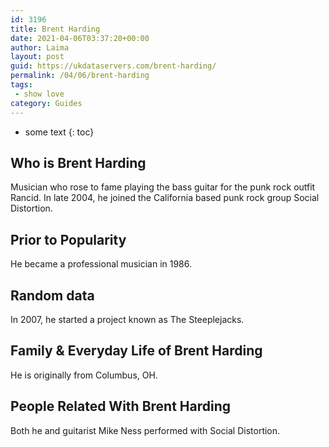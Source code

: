 ```yaml
---
id: 3196
title: Brent Harding
date: 2021-04-06T03:37:20+00:00
author: Laima
layout: post
guid: https://ukdataservers.com/brent-harding/
permalink: /04/06/brent-harding
tags:
 - show love
category: Guides
---
```


* some text
{: toc}


## Who is Brent Harding
                  
                  
                  
Musician who rose to fame playing the bass guitar for the punk rock outfit Rancid. In late 2004, he joined the California based punk rock group Social Distortion.
                  
              
            
              
            
                
                
                
## Prior to Popularity
                  
                  
                  
He became a professional musician in 1986.
                  
              
            
              
            
                
                
                
## Random data
                  
                  
                  
In 2007, he started a project known as The Steeplejacks.
                  
              
            
              
            
                
                
                
## Family & Everyday Life of Brent Harding
                  
                  
                  
He is originally from Columbus, OH.
                  
              
            
              
            
                
                
                
## People Related With Brent Harding
                  
                  
                  
Both he and guitarist Mike Ness performed with Social Distortion.
                  
              
            
              
            
                
              
            
              
              
            
            
              
            
          
          
          